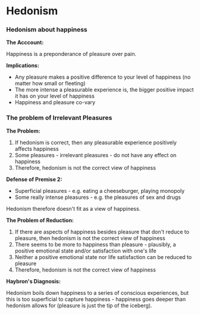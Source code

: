 # Hedonism

### Hedonism about happiness

**The Acccount:**

Happiness is a preponderance of pleasure over pain.

**Implications:**

- Any pleasure makes a positive difference to your level of happiness (no matter how small or fleeting)
- The more intense a pleasurable experience is, the bigger positive impact it has on your level of happiness
- Happiness and pleasure co-vary

### The problem of Irrelevant Pleasures

**The Problem:**

1. If hedonism is correct, then any pleasurable experience positively affects happiness
2. Some pleasures - irrelevant pleasures - do not have any effect on happiness
3. Therefore, hedonism is not the correct view of happiness

**Defense of Premise 2:**

- Superficial pleasures - e.g. eating a cheeseburger, playing monopoly
- Some really intense pleasures - e.g. the pleasures of sex and drugs

Hedonism therefore doesn't fit as a view of happiness.

**The Problem of Reduction:**

1. If there are aspects of happiness besides pleasure that don't reduce to pleasure, then hedonism is not the correct view of happiness
2. There seems to be more to happiness than pleasure - plausibly, a positive emotional state and/or satisfaction with one's life
3. Neither a positive emotional state nor life satisfaction can be reduced to pleasure
4. Therefore, hedonism is not the correct view of happiness

**Haybron's Diagnosis:**

Hedonism boils down happiness to a series of conscious experiences, but this is too superficial to capture happiness - happiness goes deeper than hedonism allows for (pleasure is just the tip of the iceberg).